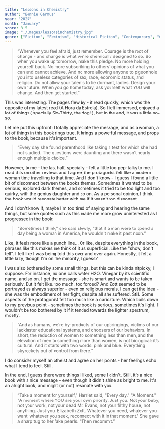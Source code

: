 ```yaml
---
title: "Lessons in Chemistry"
author: "Bonnie Garmus"
year: "2025"
month: "January"
score: 3.5
image: "./images/lessonsinchemistry.jpg"
genre: ["Fiction", "Feminism", "Historical Fiction", "Contemporary", "Chick Lit"]
---
```


> “Whenever you feel afraid, just remember. Courage is the root of change - and change is what we're chemically designed to do. So when you wake up tomorrow, make this pledge. No more holding yourself back. No more subscribing to others' opinions of what you can and cannot achieve. And no more allowing anyone to pigeonhole you into useless categories of sex, race, economic status, and religion. Do not allow your talents to lie dormant, ladies. Design your own future. When you go home today, ask yourself what YOU will change. And then get started.”

This was interesting. The pages flew by - it read quickly, which was the opposite of my latest read (A Hora da Estrela). So I felt immersed, enjoyed a lot of things ( specially Six-Thirty, the dog! ), but in the end, it was a little so-so.

Let me put this upfront: I totally appreciate the message, and as a woman, a lot of things in this book rings true. It brings a powerful message, and props to the book, because it's important.

> “Every day she found parenthood like taking a test for which she had not studied. The questions were daunting and there wasn’t nearly enough multiple choice.”

However, to me - the last half, specially - felt a little too pep-talky to me. I read this on other reviews and I agree, the protagonist felt like a modern woman time travelling to that time. And I don't know - I guess I found a little bit of disconnect between the books themes. Sometimes it wanted to be serious, explored dark themes, and sometimes it tried to be too light and too quirky, with the genius daughter and so on. As a personal opinion, I think the book would resonate better with me if it wasn't too dissonant.

And I don't know if, maybe I'm too tired of saying and hearing the same things, but some quotes such as this made me more grow uninterested as I progressed in the book:

> “Sometimes I think," she said slowly, "that if a man were to spend a day being a woman in America, he wouldn't make it past noon.”

Like, it feels more like a punch line... Or like, despite everything in the book, phrases like this makes me think of it as superficial. Like the "show, don't tell". I felt like I was being told this over and over again. Honestly, it felt a little lazy, though I'm on the minority, I guess?

I was also bothered by some small things, but this can be kinda nitpicky, I suppose. For instance, no one calls water H2O. Vinegar by its scientific name, and so on. I get the message - she is smart and wants to be taken seriously. But it felt like, too much, too forced? And Zott seemed to be portrayed as always superior - even on religious morals. I can get the idea - she was the embodiment of her fight, despite all she suffered. Still. Some aspects of the protagonist felt too much like a caricature. Which boils down to my previous point - sometimes the book is serious, sometimes it's light. I wouldn't be too bothered by it if it tended towards the lighter spectrum, mostly.

> “And as humans, we’re by-products of our upbringings, victims of our lackluster educational systems, and choosers of our behaviors. In short, the reduction of women to something less than men, and the elevation of men to something more than women, is not biological: it’s cultural. And it starts with two words: pink and blue. Everything skyrockets out of control from there.”

I do consider myself an atheist and agree on her points - her feelings echo what I tend to feel. Still.

In the end, I guess there were things I liked, some I didn't. Still, it's a nice book with a nice message - even though it didn't shine as bright to me. It's an alright book, and might (or not) resonate with you.

> “Take a moment for yourself," Harriet said, "Every day."
> "A Moment."
> "A moment where YOU are your own priority. Just you. Not your baby, not your work, not your dead Mr. Evans, not your filthy house, not anything. Just you. Elizabeth Zott. Whatever you need, whatever you want, whatever you seek, reconnect with it in that moment." She gave a sharp tug to her fake pearls. "Then recommit.”

